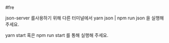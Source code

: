 #fre

json-server 를사용하기 위해 다른 터미널에서 yarn json | npm run json 을 실행해 주세요.

yarn start 혹은 npm run start 를 통해 실행해 주세요.
